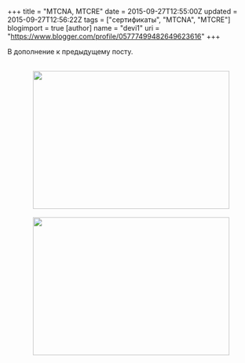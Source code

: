 +++
title = "MTCNA, MTCRE"
date = 2015-09-27T12:55:00Z
updated = 2015-09-27T12:56:22Z
tags = ["сертификаты", "MTCNA", "MTCRE"]
blogimport = true 
[author]
	name = "devi1"
	uri = "https://www.blogger.com/profile/05777499482649623616"
+++

В дополнение к предыдущему посту.<br /><div class="separator" style="clear: both; text-align: center;"><br /></div><div class="separator" style="clear: both; text-align: center;"><a href="https://www.mikrotik.com/training/certificates/b44651c0faba1572dcb" imageanchor="1" style="margin-left: 1em; margin-right: 1em;"><img border="0" height="281" src="https://www.mikrotik.com/training/certificates/b44651c0faba1572dcb" width="400" /></a></div><div class="separator" style="clear: both; text-align: center;"><br /></div><div class="separator" style="clear: both; text-align: center;"><a href="https://www.mikrotik.com/training/certificates/b44465cd1a7080f6823" imageanchor="1" style="margin-left: 1em; margin-right: 1em;"><img border="0" height="281" src="https://www.mikrotik.com/training/certificates/b44465cd1a7080f6823" width="400" /></a></div><br />
